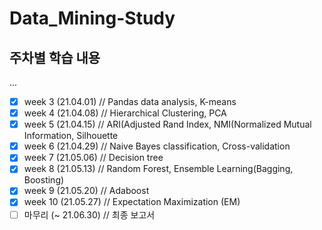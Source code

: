 # Data_Mining-Study

## 주차별 학습 내용
...
- [x] week 3  (21.04.01) // Pandas data analysis, K-means
- [x] week 4  (21.04.08) // Hierarchical Clustering, PCA   
- [x] week 5  (21.04.15) // ARI(Adjusted Rand Index, NMI(Normalized Mutual Information, Silhouette
- [x] week 6  (21.04.29) // Naive Bayes classification, Cross-validation
- [x] week 7  (21.05.06) // Decision tree
- [x] week 8  (21.05.13) // Random Forest, Ensemble Learning(Bagging, Boosting) 
- [x] week 9   (21.05.20) // Adaboost
- [x] week 10 (21.05.27) // Expectation Maximization (EM)
- [ ] 마무리 (~ 21.06.30) // 최종 보고서
